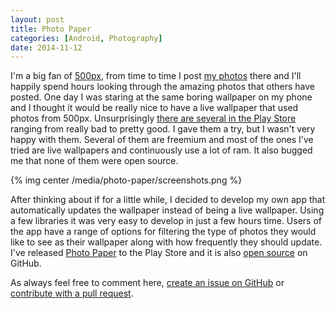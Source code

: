 ```yaml
---
layout: post
title: Photo Paper
categories: [Android, Photography]
date: 2014-11-12
---
```

I'm a big fan of [500px](http://500px.com/), from time to time I post [my photos](https://500px.com/LukeKorth) there and
I'll happily spend hours looking through the amazing photos that others have posted. One day I was staring at the same
boring wallpaper on my phone and I thought it would be really nice to have a live wallpaper that used photos from 500px.
Unsurprisingly [there are several in the Play Store](https://play.google.com/store/search?q=500px+wallpaper&c=apps)
ranging from really bad to pretty good. I gave them a try, but I wasn't very happy with them. Several of them
are freemium and most of the ones I've tried are live wallpapers and continuously use a lot of ram.
It also bugged me that none of them were open source.

{% img center /media/photo-paper/screenshots.png %}

After thinking about if for a little while, I decided to develop my own app that automatically updates the
wallpaper instead of being a live wallpaper. Using a few libraries it was very easy to develop in just a
few hours time. Users of the app have a range of options for filtering the type of photos they would like
to see as their wallpaper along with how frequently they should update. I've released
[Photo Paper](https://play.google.com/store/apps/details?id=com.lukekorth.android_500px) to the Play Store
and it is also [open source](https://github.com/lkorth/photo-paper) on GitHub.

As always feel free to comment here, [create an issue on GitHub](https://github.com/lkorth/photo-paper/issues)
or [contribute with a pull request](https://github.com/lkorth/photo-paper/pulls).
